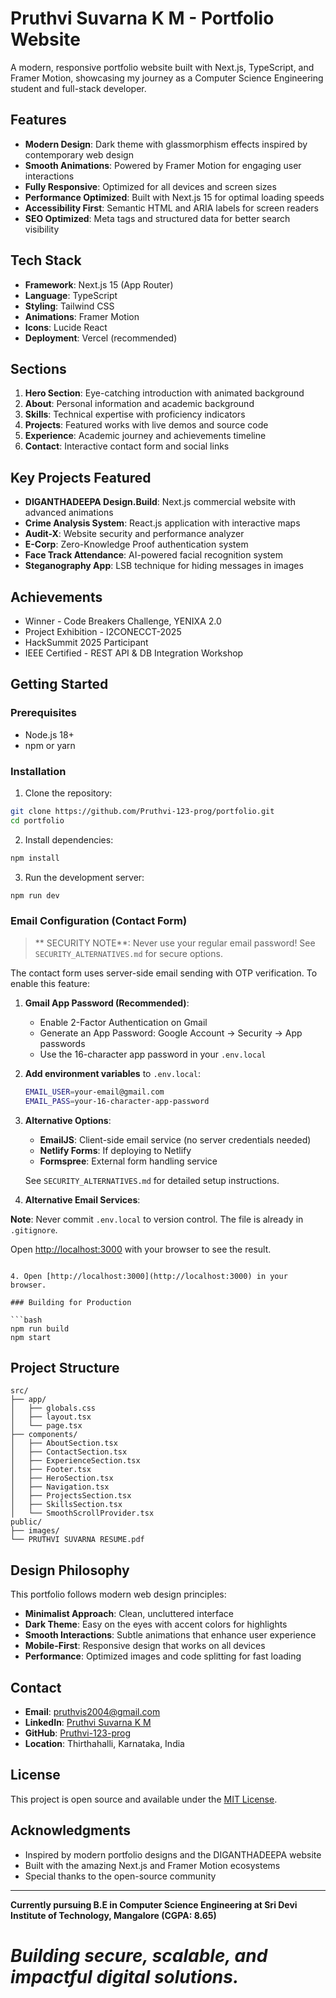 # Pruthvi Suvarna K M - Portfolio Website

A modern, responsive portfolio website built with Next.js, TypeScript, and Framer Motion, showcasing my journey as a Computer Science Engineering student and full-stack developer.

##  Features

- **Modern Design**: Dark theme with glassmorphism effects inspired by contemporary web design
- **Smooth Animations**: Powered by Framer Motion for engaging user interactions
- **Fully Responsive**: Optimized for all devices and screen sizes
- **Performance Optimized**: Built with Next.js 15 for optimal loading speeds
- **Accessibility First**: Semantic HTML and ARIA labels for screen readers
- **SEO Optimized**: Meta tags and structured data for better search visibility

##  Tech Stack

- **Framework**: Next.js 15 (App Router)
- **Language**: TypeScript
- **Styling**: Tailwind CSS
- **Animations**: Framer Motion
- **Icons**: Lucide React
- **Deployment**: Vercel (recommended)

##  Sections

1. **Hero Section**: Eye-catching introduction with animated background
2. **About**: Personal information and academic background
3. **Skills**: Technical expertise with proficiency indicators
4. **Projects**: Featured works with live demos and source code
5. **Experience**: Academic journey and achievements timeline
6. **Contact**: Interactive contact form and social links

##  Key Projects Featured

- **DIGANTHADEEPA Design.Build**: Next.js commercial website with advanced animations
- **Crime Analysis System**: React.js application with interactive maps
- **Audit-X**: Website security and performance analyzer
- **E-Corp**: Zero-Knowledge Proof authentication system
- **Face Track Attendance**: AI-powered facial recognition system
- **Steganography App**: LSB technique for hiding messages in images

##  Achievements

- Winner - Code Breakers Challenge, YENIXA 2.0
- Project Exhibition - I2CONECCT-2025
- HackSummit 2025 Participant
- IEEE Certified - REST API & DB Integration Workshop

##  Getting Started

### Prerequisites

- Node.js 18+ 
- npm or yarn

### Installation

1. Clone the repository:
```bash
git clone https://github.com/Pruthvi-123-prog/portfolio.git
cd portfolio
```

2. Install dependencies:
```bash
npm install
```

3. Run the development server:
```bash
npm run dev
```

###  Email Configuration (Contact Form)

> ** SECURITY NOTE**: Never use your regular email password! See `SECURITY_ALTERNATIVES.md` for secure options.

The contact form uses server-side email sending with OTP verification. To enable this feature:

1. **Gmail App Password (Recommended)**:
   - Enable 2-Factor Authentication on Gmail
   - Generate an App Password: Google Account → Security → App passwords
   - Use the 16-character app password in your `.env.local`

2. **Add environment variables** to `.env.local`:
   ```bash
   EMAIL_USER=your-email@gmail.com
   EMAIL_PASS=your-16-character-app-password
   ```

3. **Alternative Options**: 
   - **EmailJS**: Client-side email service (no server credentials needed)
   - **Netlify Forms**: If deploying to Netlify
   - **Formspree**: External form handling service
   
   See `SECURITY_ALTERNATIVES.md` for detailed setup instructions.

4. **Alternative Email Services**:

**Note**: Never commit `.env.local` to version control. The file is already in `.gitignore`.

Open [http://localhost:3000](http://localhost:3000) with your browser to see the result.
```

4. Open [http://localhost:3000](http://localhost:3000) in your browser.

### Building for Production

```bash
npm run build
npm start
```

##  Project Structure

```
src/
├── app/
│   ├── globals.css
│   ├── layout.tsx
│   └── page.tsx
├── components/
│   ├── AboutSection.tsx
│   ├── ContactSection.tsx
│   ├── ExperienceSection.tsx
│   ├── Footer.tsx
│   ├── HeroSection.tsx
│   ├── Navigation.tsx
│   ├── ProjectsSection.tsx
│   ├── SkillsSection.tsx
│   └── SmoothScrollProvider.tsx
public/
├── images/
└── PRUTHVI SUVARNA RESUME.pdf
```

##  Design Philosophy

This portfolio follows modern web design principles:

- **Minimalist Approach**: Clean, uncluttered interface
- **Dark Theme**: Easy on the eyes with accent colors for highlights
- **Smooth Interactions**: Subtle animations that enhance user experience
- **Mobile-First**: Responsive design that works on all devices
- **Performance**: Optimized images and code splitting for fast loading

##  Contact

- **Email**: pruthvis2004@gmail.com
- **LinkedIn**: [Pruthvi Suvarna K M](https://www.linkedin.com/in/pruthvi-suvarna-k-m)
- **GitHub**: [Pruthvi-123-prog](https://github.com/Pruthvi-123-prog)
- **Location**: Thirthahalli, Karnataka, India

##  License

This project is open source and available under the [MIT License](LICENSE).

##  Acknowledgments

- Inspired by modern portfolio designs and the DIGANTHADEEPA website
- Built with the amazing Next.js and Framer Motion ecosystems
- Special thanks to the open-source community

---

**Currently pursuing B.E in Computer Science Engineering at Sri Devi Institute of Technology, Mangalore (CGPA: 8.65)**

*Building secure, scalable, and impactful digital solutions.*
=======

